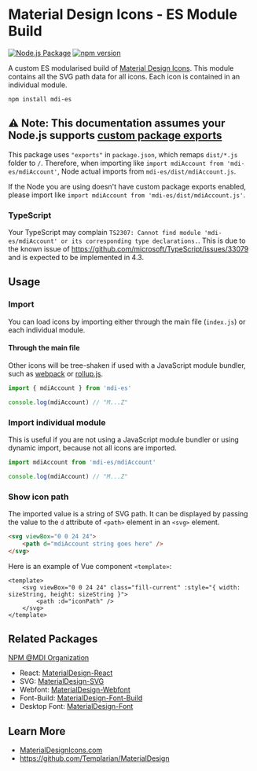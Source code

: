 # Material Design Icons - ES Module Build

[![Node.js Package](https://github.com/Yihao-G/mdi-es/actions/workflows/npm-publish.yml/badge.svg)](https://github.com/Yihao-G/mdi-es/actions/workflows/npm-publish.yml)
[![npm version](https://badge.fury.io/js/mdi-es.svg)](https://badge.fury.io/js/mdi-es)

A custom ES modularised build of [Material Design Icons](https://materialdesignicons.com). This module contains all the
SVG path data for all icons. Each icon is contained in an individual module.

```commandline
npm install mdi-es
```

## ⚠ Note: This documentation assumes your Node.js supports [custom package exports](https://github.com/jkrems/proposal-pkg-exports/)

This package uses `"exports"` in `package.json`, which remaps `dist/*.js` folder to `/`. Therefore, when importing
like `import mdiAccount from 'mdi-es/mdiAccount'`, Node actual imports from `mdi-es/dist/mdiAccount.js`.

If the Node you are using doesn't have custom package exports enabled, please import
like `import mdiAccount from 'mdi-es/dist/mdiAccount.js'`.

### TypeScript

Your TypeScript may complain `TS2307: Cannot find module 'mdi-es/mdiAccount' or its corresponding type declarations.`.
This is due to the known issue of https://github.com/microsoft/TypeScript/issues/33079 and is expected to be implemented
in 4.3.

## Usage

### Import

You can load icons by importing either through the main file (`index.js`) or each individual module.

#### Through the main file

Other icons will be tree-shaken if used with a JavaScript module bundler, such as [webpack](https://webpack.js.org)
or [rollup.js](https://rollupjs.org).

```js
import { mdiAccount } from 'mdi-es'

console.log(mdiAccount) // "M...Z"
```

### Import individual module

This is useful if you are not using a JavaScript module bundler or using dynamic import, because not all icons are
imported.

```js
import mdiAccount from 'mdi-es/mdiAccount'

console.log(mdiAccount) // "M...Z"
```

### Show icon path

The imported value is a string of SVG path. It can be displayed by passing the value to the `d` attribute of `<path>`
element in an `<svg>` element.

```html
<svg viewBox="0 0 24 24">
    <path d="mdiAccount string goes here" />
</svg>
```

Here is an example of Vue component `<template>`:

```vue
<template>
    <svg viewBox="0 0 24 24" class="fill-current" :style="{ width: sizeString, height: sizeString }">
        <path :d="iconPath" />
    </svg>
</template>
```

## Related Packages

[NPM @MDI Organization](https://npmjs.com/org/mdi)

- React: [MaterialDesign-React](https://github.com/Templarian/MaterialDesign-React)
- SVG: [MaterialDesign-SVG](https://github.com/Templarian/MaterialDesign-SVG)
- Webfont: [MaterialDesign-Webfont](https://github.com/Templarian/MaterialDesign-Webfont)
- Font-Build: [MaterialDesign-Font-Build](https://github.com/Templarian/MaterialDesign-Font-Build)
- Desktop Font: [MaterialDesign-Font](https://github.com/Templarian/MaterialDesign-Font)

## Learn More

- [MaterialDesignIcons.com](https://materialdesignicons.com)
- https://github.com/Templarian/MaterialDesign
